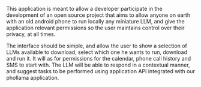 This application is meant to allow a developer participate in the development of an open source project that 
  aims to allow anyone on earth with an old android phone to run locally any miniature LLM, and give the application relevant permissions so
  the user maintains control over their privacy, at all times.

The interface should be simple, and allow the user to show a selection of LLMs available to download, select which one he wants to run,
  download and run it. It will as for permissions for the calendar, phone call history and SMS to start with. The LLM will be able to respond in a 
  contextual manner, and suggest tasks to be performed using application API integrated with our phollama application.
